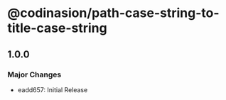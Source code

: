 # @codinasion/path-case-string-to-title-case-string

## 1.0.0

### Major Changes

- eadd657: Initial Release
